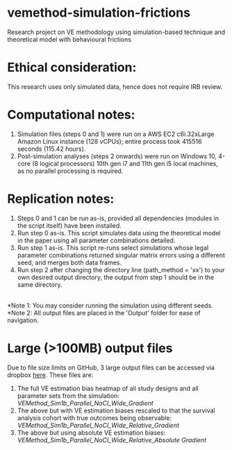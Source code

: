 # vemethod-simulation-frictions
Research project on VE methodology using simulation-based technique and theoretical model with behavioural frictions

# Ethical consideration:
This research uses only simulated data, hence does not require IRB review.

# Computational notes:
1. Simulation files (steps 0 and 1) were run on a AWS EC2 c6i.32xLarge Amazon Linux instance (128 vCPUs); entire process took 415516 seconds (115.42 hours).
2. Post-simulation analyses (steps 2 onwards) were run on Windows 10, 4-core (8 logical processors) 10th gen i7 and 11th gen i5 local machines, as no parallel processing is required.

# Replication notes:
1. Steps 0 and 1 can be run as-is, provided all dependencies (modules in the script itself) have been installed.
2. Run step 0 as-is. This script simulates data using the theoretical model in the paper using all parameter combinations detailed.
3. Run step 1 as-is. This script re-runs select simulations whose legal parameter combinations returned singular matrix errors using a different seed, and merges both data frames.
4. Run step 2 after changing the directory line (path_method = 'xx') to your own desired output directory, the output from step 1 should be in the same directory.

<br/> \*Note 1: You may consider running the simulation using different seeds.
<br/> \*Note 2: All output files are placed in the 'Output' folder for ease of navigation.

# Large (>100MB) output files
Due to file size limits on GitHub, 3 large output files can be accessed via dropbox [here](https://www.dropbox.com/sh/7sxgwfymrbkexb9/AADc4E3wb-FEsMr7SMIRqH4Ba?dl=0). These files are:
1. The full VE estimation bias heatmap of all study designs and all parameter sets from the simulation: *VEMethod_Sim1b_Parallel_NoCI_Wide_Gradient*
2. The above but with VE estimation biases rescaled to that the survival analysis cohort with true outcomes being observable: *VEMethod_Sim1b_Parallel_NoCI_Wide_Relative_Gradient*
3. The above but using absolute VE estimation biases: *VEMethod_Sim1b_Parallel_NoCI_Wide_Relative_Absolute Gradient*
